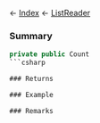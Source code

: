 ← [Index](Api-Index) ← [ListReader<T>](VRage.Collections.ListReader`1)

### Summary

```csharp
private public Count
```csharp

### Returns

### Example

### Remarks

